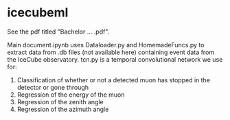 # icecubeml

See the pdf titled "Bachelor ... .pdf".

Main document.ipynb uses Dataloader.py and HomemadeFuncs.py to extract data from .db files (not available here) containing event data from the IceCube observatory. tcn.py is a temporal convolutional network we use for:
1. Classification of whether or not a detected muon has stopped in the detector or gone through
2. Regression of the energy of the muon
3. Regression of the zenith angle
4. Regression of the azimuth angle